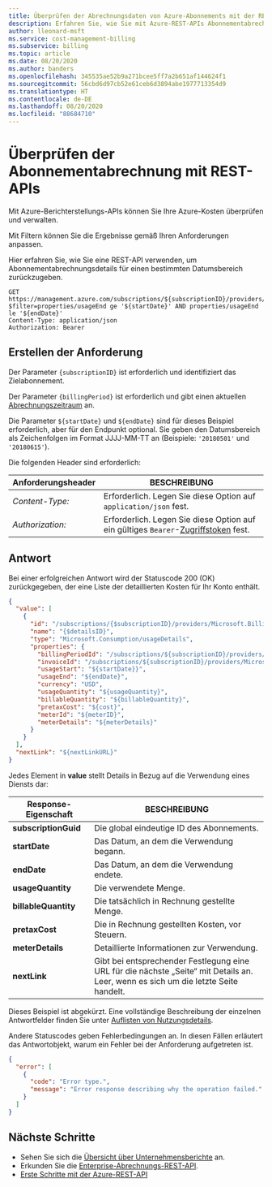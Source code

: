 ```yaml
---
title: Überprüfen der Abrechnungsdaten von Azure-Abonnements mit der REST-API
description: Erfahren Sie, wie Sie mit Azure-REST-APIs Abonnementabrechnungsdetails überprüfen. Mithilfe von Filtern können Sie die Ergebnisse anpassen.
author: lleonard-msft
ms.service: cost-management-billing
ms.subservice: billing
ms.topic: article
ms.date: 08/20/2020
ms.author: banders
ms.openlocfilehash: 345535ae52b9a271bcee5ff7a2b651af144624f1
ms.sourcegitcommit: 56cbd6d97cb52e61ceb6d3894abe1977713354d9
ms.translationtype: HT
ms.contentlocale: de-DE
ms.lasthandoff: 08/20/2020
ms.locfileid: "88684710"
---
```

# <a name="review-subscription-billing-using-rest-apis"></a>Überprüfen der Abonnementabrechnung mit REST-APIs

Mit Azure-Berichterstellungs-APIs können Sie Ihre Azure-Kosten überprüfen und verwalten.

Mit Filtern können Sie die Ergebnisse gemäß Ihren Anforderungen anpassen.

Hier erfahren Sie, wie Sie eine REST-API verwenden, um Abonnementabrechnungsdetails für einen bestimmten Datumsbereich zurückzugeben.

``` http
GET https://management.azure.com/subscriptions/${subscriptionID}/providers/Microsoft.Billing/billingPeriods/${billingPeriod}/providers/Microsoft.Consumption/usageDetails?$filter=properties/usageEnd ge '${startDate}' AND properties/usageEnd le '${endDate}'
Content-Type: application/json
Authorization: Bearer
```

## <a name="build-the-request"></a>Erstellen der Anforderung

Der Parameter `{subscriptionID}` ist erforderlich und identifiziert das Zielabonnement.

Der Parameter `{billingPeriod}` ist erforderlich und gibt einen aktuellen [Abrechnungszeitraum](https://docs.microsoft.com/rest/api/billing/enterprise/billing-enterprise-api-billing-periods) an.

Die Parameter `${startDate}` und `${endDate}` sind für dieses Beispiel erforderlich, aber für den Endpunkt optional. Sie geben den Datumsbereich als Zeichenfolgen im Format JJJJ-MM-TT an (Beispiele: `'20180501'` und `'20180615'`).

Die folgenden Header sind erforderlich:

|Anforderungsheader|BESCHREIBUNG|
|--------------------|-----------------|
|*Content-Type:*|Erforderlich. Legen Sie diese Option auf `application/json` fest.|
|*Authorization:*|Erforderlich. Legen Sie diese Option auf ein gültiges `Bearer`-[Zugriffstoken](https://docs.microsoft.com/rest/api/azure/#authorization-code-grant-interactive-clients) fest. |

## <a name="response"></a>Antwort

Bei einer erfolgreichen Antwort wird der Statuscode 200 (OK) zurückgegeben, der eine Liste der detaillierten Kosten für Ihr Konto enthält.

``` json
{
  "value": [
    {
      "id": "/subscriptions/{$subscriptionID}/providers/Microsoft.Billing/billingPeriods/201702/providers/Microsoft.Consumption/usageDetails/{$detailsID}",
      "name": "{$detailsID}",
      "type": "Microsoft.Consumption/usageDetails",
      "properties": {
        "billingPeriodId": "/subscriptions/${subscriptionID}/providers/Microsoft.Billing/billingPeriods/${billingPeriod}",
        "invoiceId": "/subscriptions/${subscriptionID}/providers/Microsoft.Billing/invoices/${invoiceID}",
        "usageStart": "${startDate}}",
        "usageEnd": "${endDate}",
        "currency": "USD",
        "usageQuantity": "${usageQuantity}",
        "billableQuantity": "${billableQuantity}",
        "pretaxCost": "${cost}",
        "meterId": "${meterID}",
        "meterDetails": "${meterDetails}"
      }
    }
  ],
  "nextLink": "${nextLinkURL}"
}
```

Jedes Element in **value** stellt Details in Bezug auf die Verwendung eines Diensts dar:

|Response-Eigenschaft|BESCHREIBUNG|
|----------------|----------|
|**subscriptionGuid** | Die global eindeutige ID des Abonnements. |
|**startDate** | Das Datum, an dem die Verwendung begann. |
|**endDate** | Das Datum, an dem die Verwendung endete. |
|**usageQuantity** | Die verwendete Menge. |
|**billableQuantity** | Die tatsächlich in Rechnung gestellte Menge. |
|**pretaxCost** | Die in Rechnung gestellten Kosten, vor Steuern. |
|**meterDetails** | Detaillierte Informationen zur Verwendung. |
|**nextLink**| Gibt bei entsprechender Festlegung eine URL für die nächste „Seite“ mit Details an. Leer, wenn es sich um die letzte Seite handelt. |

Dieses Beispiel ist abgekürzt. Eine vollständige Beschreibung der einzelnen Antwortfelder finden Sie unter [Auflisten von Nutzungsdetails](https://docs.microsoft.com/rest/api/consumption/usagedetails/list#usagedetailslistforbillingperiod-legacy).

Andere Statuscodes geben Fehlerbedingungen an. In diesen Fällen erläutert das Antwortobjekt, warum ein Fehler bei der Anforderung aufgetreten ist.

``` json
{
  "error": [
    {
      "code": "Error type.",
      "message": "Error response describing why the operation failed."
    }
  ]
}
```

## <a name="next-steps"></a>Nächste Schritte
- Sehen Sie sich die [Übersicht über Unternehmensberichte](https://docs.microsoft.com/azure/billing/billing-enterprise-api) an.
- Erkunden Sie die [Enterprise-Abrechnungs-REST-API](https://docs.microsoft.com/rest/api/billing/).
- [Erste Schritte mit der Azure-REST-API](https://docs.microsoft.com/rest/api/azure/)
